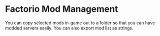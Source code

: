 # Factorio Mod Management
You can copy selected mods in-game out to a folder so that you can have modded servers easily.
You can also export mod list as strings.
